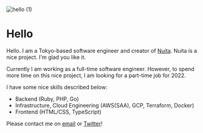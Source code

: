 ![hello (1)](https://user-images.githubusercontent.com/19870474/142985060-2d35839b-4559-4703-9b69-390950234fad.png)

# Hello 

Hello. I am a Tokyo-based software engineer and creator of [Nuita](https://nuita.net/). Nuita is a nice project. I'm glad you like it.

Currently I am working as a full-time software engineer. However, to spend more time on this nice project, I am looking for a part-time job for 2022.

I have some nice skills described below:

- Backend (Ruby, PHP, Go)
- Infrastructure, Cloud Engineering (AWS(SAA), GCP, Terraform, Docker)
- Frontend (HTML/CSS, TypeScript)

Please contact me on [email](mailto:kyp@kmc.gr.jp) or [Twitter](https://twitter.com/_kypu_)!
